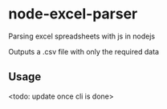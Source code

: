 # node-excel-parser
Parsing excel spreadsheets with js in nodejs

Outputs a .csv file with only the required data

## Usage
<todo: update once cli is done>
